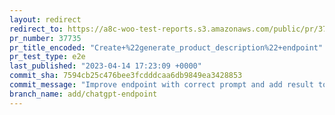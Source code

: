 ```yaml
---
layout: redirect
redirect_to: https://a8c-woo-test-reports.s3.amazonaws.com/public/pr/37735/e2e/index.html
pr_number: 37735
pr_title_encoded: "Create+%22generate_product_description%22+endpoint"
pr_test_type: e2e
last_published: "2023-04-14 17:23:09 +0000"
commit_sha: 7594cb25c476bee3fcdddcaa6db9849ea3428853
commit_message: "Improve endpoint with correct prompt and add result to product descri…"
branch_name: add/chatgpt-endpoint
---
```

